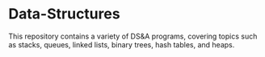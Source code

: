 # Data-Structures
This repository contains a variety of DS&A programs, covering topics such as stacks, queues, linked lists, binary trees, hash tables, and heaps.

